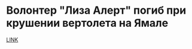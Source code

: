 # Волонтер "Лиза Алерт" погиб при крушении вертолета на Ямале



[LINK](https://varlamov.ru/1648804.html)